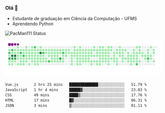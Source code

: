 ### Olá 👋

- Estudante de graduação em Ciência da Computação - UFMS
- Aprendendo Python

![PacMan111 Status](https://github-readme-stats.vercel.app/api?username=pacman111&show_icons=true&theme=gruvbox)
<!--[![Top Linguagens](https://github-readme-stats.vercel.app/api/top-langs/?username=pacman111&layout=compact)](https://github.com/anuraghazra/github-readme-stats) 
-->

![snake gif](https://github.com/PacMan111/PacMan111/blob/output/github-contribution-grid-snake.gif)

<!--START_SECTION:waka-->

```txt
Vue.js       2 hrs 25 mins   █████████████░░░░░░░░░░░░   51.79 %
JavaScript   1 hr 4 mins     █████▓░░░░░░░░░░░░░░░░░░░   23.03 %
CSS          49 mins         ████▒░░░░░░░░░░░░░░░░░░░░   17.76 %
HTML         17 mins         █▓░░░░░░░░░░░░░░░░░░░░░░░   06.31 %
JSON         3 mins          ▒░░░░░░░░░░░░░░░░░░░░░░░░   01.11 %
```

<!--END_SECTION:waka-->
